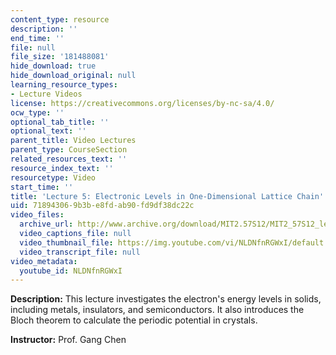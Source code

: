 ```yaml
---
content_type: resource
description: ''
end_time: ''
file: null
file_size: '181488081'
hide_download: true
hide_download_original: null
learning_resource_types:
- Lecture Videos
license: https://creativecommons.org/licenses/by-nc-sa/4.0/
ocw_type: ''
optional_tab_title: ''
optional_text: ''
parent_title: Video Lectures
parent_type: CourseSection
related_resources_text: ''
resource_index_text: ''
resourcetype: Video
start_time: ''
title: 'Lecture 5: Electronic Levels in One-Dimensional Lattice Chain'
uid: 71894306-9b3b-e8fd-ab90-fd9df38dc22c
video_files:
  archive_url: http://www.archive.org/download/MIT2.57S12/MIT2_57S12_lec05_300k.mp4
  video_captions_file: null
  video_thumbnail_file: https://img.youtube.com/vi/NLDNfnRGWxI/default.jpg
  video_transcript_file: null
video_metadata:
  youtube_id: NLDNfnRGWxI
---
```


**Description:** This lecture investigates the electron's energy levels in solids, including metals, insulators, and semiconductors. It also introduces the Bloch theorem to calculate the periodic potential in crystals.

**Instructor:** Prof. Gang Chen

